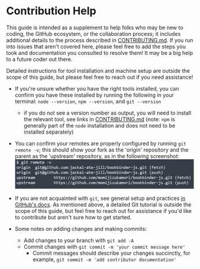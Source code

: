# Contribution Help
This guide is intended as a supplement to help folks who may be new to coding, the GitHub ecosystem, or the collaboration process; it includes additional details to the process described in [CONTRIBUTING.md](../CONTRIBUTING.md). If you run into issues that aren't covered here, please feel free to add the steps you took and documentation you consulted to resolve them! It may be a big help to a future coder out there.

Detailed instructions for tool installation and machine setup are outside the scope of this guide, but please feel free to reach out if you need assistance!

- If you're unsure whether you have the right tools installed, you can confirm you have these installed by running the following in your terminal: `node --version`, `npm --version`, and `git --version`
 	- if you do not see a version number as output, you will need to install the relevant tool, see links in [CONTRIBUTING.md](../CONTRIBUTING.md) (note: `npm` is generally part of the `node` installation and does not need to be installed separately)

- You can confirm your remotes are properly configured by running `git remote -v`; this should show your fork as the 'origin' repository and the parent as the 'upstream' repository, as in the following screenshot:
	!["upstream remote example"](./upstream-remote-example.png)

- If you are not acquainted with `git`, see general setup and practices [in GitHub's docs](https://docs.github.com/en/get-started/quickstart/set-up-git). As mentioned above, a detailed Git tutorial is outside the scope of this guide, but feel free to reach out for assistance if you'd like to contribute but aren't sure how to get started.

- Some notes on adding changes and making commits:
	- Add changes to your branch with `git add -A`
	- Commit changes with `git commit -m 'your commit message here'`
		- Commit messages should describe your changes succinctly, for example, `git commit -m 'add contributor documentation'`
